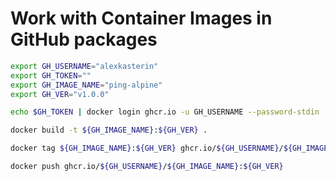 # Work with Container Images in GitHub packages

```sh
export GH_USERNAME="alexkasterin"
export GH_TOKEN=""
export GH_IMAGE_NAME="ping-alpine"
export GH_VER="v1.0.0"
```

```sh
echo $GH_TOKEN | docker login ghcr.io -u GH_USERNAME --password-stdin
```

```sh
docker build -t ${GH_IMAGE_NAME}:${GH_VER} .
```

```sh
docker tag ${GH_IMAGE_NAME}:${GH_VER} ghcr.io/${GH_USERNAME}/${GH_IMAGE_NAME}:${GH_VER}
```

```sh
docker push ghcr.io/${GH_USERNAME}/${GH_IMAGE_NAME}:${GH_VER}
```